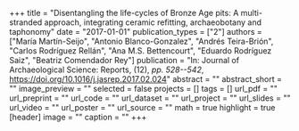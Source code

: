 +++
title = "Disentangling the life-cycles of Bronze Age pits: A multi-stranded approach, integrating ceramic refitting, archaeobotany and taphonomy"
date = "2017-01-01"
publication_types = ["2"]
authors = ["María Martín-Seijo", "Antonio Blanco-Gonzalez", "Andrés Teira-Brión", "Carlos Rodríguez Rellán", "Ana M.S. Bettencourt", "Eduardo Rodríguez Saiz", "Beatriz Comendador Rey"]
publication = "In: Journal of Archaeological Science: Reports, (12), _pp. 528--542_, https://doi.org/10.1016/j.jasrep.2017.02.024"
abstract = ""
abstract_short = ""
image_preview = ""
selected = false
projects = []
tags = []
url_pdf = ""
url_preprint = ""
url_code = ""
url_dataset = ""
url_project = ""
url_slides = ""
url_video = ""
url_poster = ""
url_source = ""
math = true
highlight = true
[header]
image = ""
caption = ""
+++
